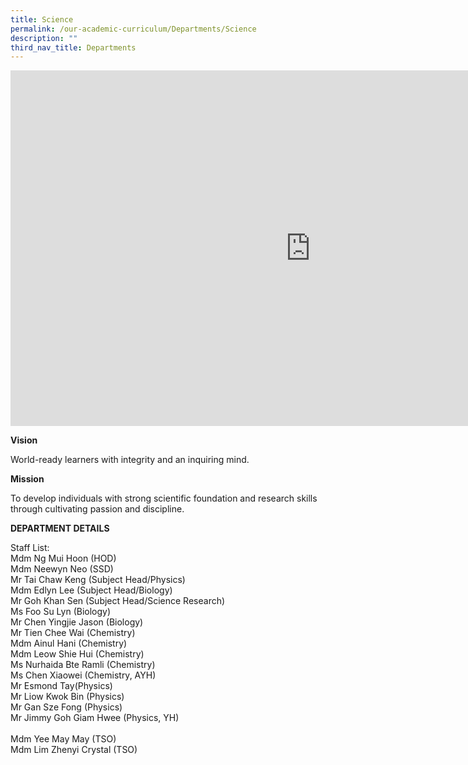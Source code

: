 ```yaml
---
title: Science
permalink: /our-academic-curriculum/Departments/Science
description: ""
third_nav_title: Departments
---
```

<iframe allowfullscreen="true" height="569" width="960" frameborder="0" src="https://docs.google.com/presentation/d/e/2PACX-1vTXAu2Brkohm-yVvCkymHIlaDimB13pfjoJrefii7syBWAJXftkAz1ivUpeLe0lX-SXAiqNJ8lRN8y4/embed?start=false&amp;loop=false&amp;delayms=3000"></iframe>

**Vision**

World-ready learners with integrity and an inquiring mind.
  

**Mission**

To develop individuals with strong scientific foundation and research skills through cultivating passion and discipline.

**DEPARTMENT DETAILS**

Staff List:
<br>Mdm Ng Mui Hoon (HOD)
<br>Mdm Neewyn Neo (SSD)
<br>Mr Tai Chaw Keng (Subject Head/Physics)
<br>Mdm Edlyn Lee (Subject Head/Biology)
<br>Mr Goh Khan Sen (Subject Head/Science Research)
<br>Ms Foo Su Lyn (Biology)
<br>Mr Chen Yingjie Jason (Biology)
<br>Mr Tien Chee Wai (Chemistry)
<br>Mdm Ainul Hani (Chemistry)
<br>Mdm Leow Shie Hui (Chemistry)
<br>Ms Nurhaida Bte Ramli (Chemistry)
<br>Ms Chen Xiaowei (Chemistry, AYH)
<br>Mr Esmond Tay(Physics)
<br>Mr Liow Kwok Bin (Physics)
<br>Mr Gan Sze Fong (Physics)
<br>Mr Jimmy Goh Giam Hwee (Physics, YH)  
<br>Mdm Yee May May (TSO)
<br>Mdm Lim Zhenyi Crystal (TSO)